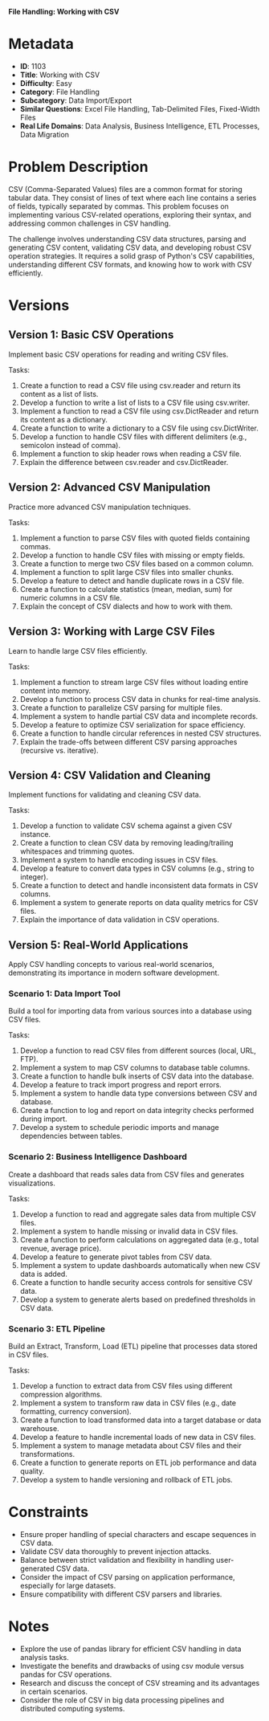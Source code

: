 **File Handling: Working with CSV**

# Metadata

- **ID**: 1103
- **Title**: Working with CSV
- **Difficulty**: Easy
- **Category**: File Handling
- **Subcategory**: Data Import/Export
- **Similar Questions**: Excel File Handling, Tab-Delimited Files, Fixed-Width Files
- **Real Life Domains**: Data Analysis, Business Intelligence, ETL Processes, Data Migration

# Problem Description

CSV (Comma-Separated Values) files are a common format for storing tabular data. They consist of lines of text where each line contains a series of fields, typically separated by commas. This problem focuses on implementing various CSV-related operations, exploring their syntax, and addressing common challenges in CSV handling.

The challenge involves understanding CSV data structures, parsing and generating CSV content, validating CSV data, and developing robust CSV operation strategies. It requires a solid grasp of Python's CSV capabilities, understanding different CSV formats, and knowing how to work with CSV efficiently.

# Versions

## Version 1: Basic CSV Operations

Implement basic CSV operations for reading and writing CSV files.

Tasks:

1. Create a function to read a CSV file using csv.reader and return its content as a list of lists.
2. Develop a function to write a list of lists to a CSV file using csv.writer.
3. Implement a function to read a CSV file using csv.DictReader and return its content as a dictionary.
4. Create a function to write a dictionary to a CSV file using csv.DictWriter.
5. Develop a function to handle CSV files with different delimiters (e.g., semicolon instead of comma).
6. Implement a function to skip header rows when reading a CSV file.
7. Explain the difference between csv.reader and csv.DictReader.

## Version 2: Advanced CSV Manipulation

Practice more advanced CSV manipulation techniques.

Tasks:

1. Implement a function to parse CSV files with quoted fields containing commas.
2. Develop a function to handle CSV files with missing or empty fields.
3. Create a function to merge two CSV files based on a common column.
4. Implement a function to split large CSV files into smaller chunks.
5. Develop a feature to detect and handle duplicate rows in a CSV file.
6. Create a function to calculate statistics (mean, median, sum) for numeric columns in a CSV file.
7. Explain the concept of CSV dialects and how to work with them.

## Version 3: Working with Large CSV Files

Learn to handle large CSV files efficiently.

Tasks:

1. Implement a function to stream large CSV files without loading entire content into memory.
2. Develop a function to process CSV data in chunks for real-time analysis.
3. Create a function to parallelize CSV parsing for multiple files.
4. Implement a system to handle partial CSV data and incomplete records.
5. Develop a feature to optimize CSV serialization for space efficiency.
6. Create a function to handle circular references in nested CSV structures.
7. Explain the trade-offs between different CSV parsing approaches (recursive vs. iterative).

## Version 4: CSV Validation and Cleaning

Implement functions for validating and cleaning CSV data.

Tasks:

1. Develop a function to validate CSV schema against a given CSV instance.
2. Create a function to clean CSV data by removing leading/trailing whitespaces and trimming quotes.
3. Implement a system to handle encoding issues in CSV files.
4. Develop a feature to convert data types in CSV columns (e.g., string to integer).
5. Create a function to detect and handle inconsistent data formats in CSV columns.
6. Implement a system to generate reports on data quality metrics for CSV files.
7. Explain the importance of data validation in CSV operations.

## Version 5: Real-World Applications

Apply CSV handling concepts to various real-world scenarios, demonstrating its importance in modern software development.

### Scenario 1: Data Import Tool

Build a tool for importing data from various sources into a database using CSV files.

Tasks:

1. Develop a function to read CSV files from different sources (local, URL, FTP).
2. Implement a system to map CSV columns to database table columns.
3. Create a function to handle bulk inserts of CSV data into the database.
4. Develop a feature to track import progress and report errors.
5. Implement a system to handle data type conversions between CSV and database.
6. Create a function to log and report on data integrity checks performed during import.
7. Develop a system to schedule periodic imports and manage dependencies between tables.

### Scenario 2: Business Intelligence Dashboard

Create a dashboard that reads sales data from CSV files and generates visualizations.

Tasks:

1. Develop a function to read and aggregate sales data from multiple CSV files.
2. Implement a system to handle missing or invalid data in CSV files.
3. Create a function to perform calculations on aggregated data (e.g., total revenue, average price).
4. Develop a feature to generate pivot tables from CSV data.
5. Implement a system to update dashboards automatically when new CSV data is added.
6. Create a function to handle security access controls for sensitive CSV data.
7. Develop a system to generate alerts based on predefined thresholds in CSV data.

### Scenario 3: ETL Pipeline

Build an Extract, Transform, Load (ETL) pipeline that processes data stored in CSV files.

Tasks:

1. Develop a function to extract data from CSV files using different compression algorithms.
2. Implement a system to transform raw data in CSV files (e.g., date formatting, currency conversion).
3. Create a function to load transformed data into a target database or data warehouse.
4. Develop a feature to handle incremental loads of new data in CSV files.
5. Implement a system to manage metadata about CSV files and their transformations.
6. Create a function to generate reports on ETL job performance and data quality.
7. Develop a system to handle versioning and rollback of ETL jobs.

# Constraints

- Ensure proper handling of special characters and escape sequences in CSV data.
- Validate CSV data thoroughly to prevent injection attacks.
- Balance between strict validation and flexibility in handling user-generated CSV data.
- Consider the impact of CSV parsing on application performance, especially for large datasets.
- Ensure compatibility with different CSV parsers and libraries.

# Notes

- Explore the use of pandas library for efficient CSV handling in data analysis tasks.
- Investigate the benefits and drawbacks of using csv module versus pandas for CSV operations.
- Research and discuss the concept of CSV streaming and its advantages in certain scenarios.
- Consider the role of CSV in big data processing pipelines and distributed computing systems.
